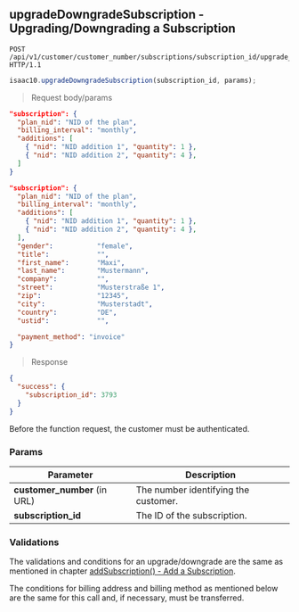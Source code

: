 ## upgradeDowngradeSubscription - Upgrading/Downgrading a Subscription


```http
POST /api/v1/customer/customer_number/subscriptions/subscription_id/upgrade_downgrade HTTP/1.1
```

```javascript
isaac10.upgradeDowngradeSubscription(subscription_id, params);
```



> Request body/params

```json
"subscription": {
  "plan_nid": "NID of the plan",
  "billing_interval": "monthly",
  "additions": [
    { "nid": "NID addition 1", "quantity": 1 },
    { "nid": "NID addition 2", "quantity": 4 },
  ]
}
```


```json
"subscription": {
  "plan_nid": "NID of the plan",
  "billing_interval": "monthly",
  "additions": [
    { "nid": "NID addition 1", "quantity": 1 },
    { "nid": "NID addition 2", "quantity": 4 },
  ],
  "gender":           "female",
  "title":            "",
  "first_name":       "Maxi",
  "last_name":        "Mustermann",
  "company":          "",
  "street":           "Musterstraße 1",
  "zip":              "12345",
  "city":             "Musterstadt",
  "country":          "DE",
  "ustid":            "",

  "payment_method": "invoice"
}
```




> Response

```json
{
  "success": {
    "subscription_id": 3793
  }
}
```

<aside class="success">
Before the function request, the customer must be authenticated.
</aside>


### Params

Parameter | Description
----------|-------------
**customer_number** (in URL) | The number identifying the customer.  
**subscription_id** | The ID of the subscription.


### Validations
The validations and conditions for an upgrade/downgrade are the same as mentioned in chapter [addSubscription() - Add a Subscription](#add_subscription).

The conditions for billing address and billing method as mentioned below are the same for this call and, if necessary, must be transferred.
